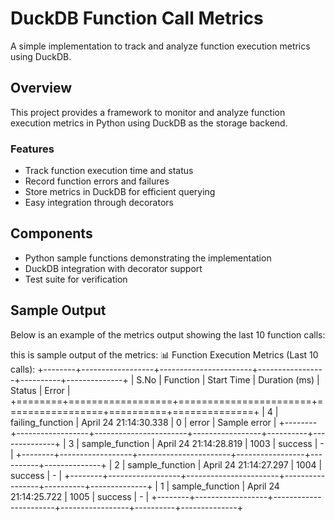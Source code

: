 # DuckDB Function Call Metrics

A simple implementation to track and analyze function execution metrics using DuckDB.

## Overview

This project provides a framework to monitor and analyze function execution metrics in Python using DuckDB as the storage backend.

### Features

- Track function execution time and status
- Record function errors and failures
- Store metrics in DuckDB for efficient querying
- Easy integration through decorators

## Components

- Python sample functions demonstrating the implementation
- DuckDB integration with decorator support
- Test suite for verification

## Sample Output

Below is an example of the metrics output showing the last 10 function calls:

this is sample output of the metrics:
📊 Function Execution Metrics (Last 10 calls):
+--------+------------------+-----------------------+-----------------+----------+--------------+
|   S.No | Function         | Start Time            |   Duration (ms) | Status   | Error        |
+========+==================+=======================+=================+==========+==============+
|      4 | failing_function | April 24 21:14:30.338 |               0 | error    | Sample error |
+--------+------------------+-----------------------+-----------------+----------+--------------+
|      3 | sample_function  | April 24 21:14:28.819 |            1003 | success  | -            |
+--------+------------------+-----------------------+-----------------+----------+--------------+
|      2 | sample_function  | April 24 21:14:27.297 |            1004 | success  | -            |
+--------+------------------+-----------------------+-----------------+----------+--------------+
|      1 | sample_function  | April 24 21:14:25.722 |            1005 | success  | -            |
+--------+------------------+-----------------------+-----------------+----------+--------------+